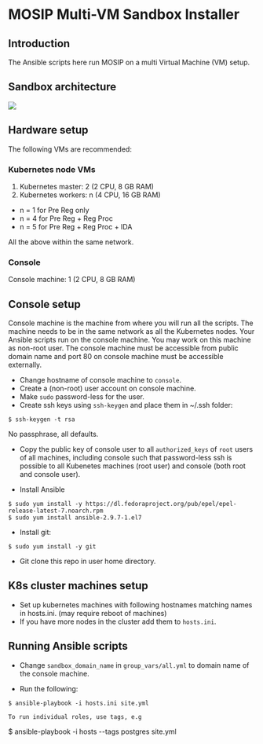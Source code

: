 # MOSIP Multi-VM Sandbox Installer

## Introduction

The Ansible scripts here run MOSIP on a multi Virtual Machine (VM) setup.  

## Sandbox architecture
![](https://github.com/pjoshi751/mosip-infra/blob/master/deployment/sandbox-v2/docs/sanbox_architecture.png)

## Hardware setup 

The following VMs are recommended:

### Kubernetes node VMs
1. Kubernetes master:  2 (2 CPU, 8 GB RAM)
1. Kubernetes workers:  n (4 CPU, 16 GB RAM)

* n = 1 for Pre Reg only
* n = 4 for Pre Reg + Reg Proc
* n = 5 for Pre Reg + Reg Proc + IDA

All the above within the same network.

### Console
Console machine: 1 (2 CPU, 8 GB RAM) 

## Console setup
Console machine is the machine from where you will run all the scripts.  The machine needs to be in the same network as all the Kubernetes nodes.  Your Ansible scripts run on the console machine. You may work on this machine as non-root user.   The console machine must be accessible from public domain name and port 80 on console machine must be accessible externally.

* Change hostname of console machine to `console`. 
* Create a (non-root) user account on console machine.
* Make `sudo` password-less for the user.
* Create ssh keys using `ssh-keygen` and place them in ~/.ssh folder:
```
$ ssh-keygen -t rsa
```
No passphrase, all defaults.
* Copy the public key of console user to all `authorized_keys` of `root` users of all machines, including console such that password-less ssh is possible to all Kubenetes machines (root user) and console (both root and console user).

* Install Ansible
```
$ sudo yum install -y https://dl.fedoraproject.org/pub/epel/epel-release-latest-7.noarch.rpm
$ sudo yum install ansible-2.9.7-1.el7
```
* Install git:
```
$ sudo yum install -y git
```
* Git clone this repo in user home directory.

## K8s cluster machines setup
* Set up kubernetes machines with following hostnames matching names in hosts.ini. (may require reboot of machines)
* If you have more nodes in the cluster add them to `hosts.ini`.   

## Running Ansible scripts
* Change `sandbox_domain_name` in `group_vars/all.yml` to domain name of the console machine.

* Run the following:
```
$ ansible-playbook -i hosts.ini site.yml

To run individual roles, use tags, e.g
```
$ ansible-playbook -i hosts --tags postgres site.yml
```

